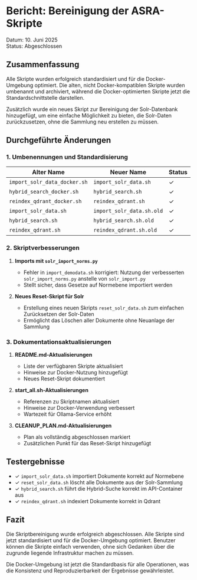 # Bericht: Bereinigung der ASRA-Skripte

Datum: 10. Juni 2025  
Status: Abgeschlossen

## Zusammenfassung

Alle Skripte wurden erfolgreich standardisiert und für die Docker-Umgebung optimiert. Die alten, nicht Docker-kompatiblen Skripte wurden umbenannt und archiviert, während die Docker-optimierten Skripte jetzt die Standardschnittstelle darstellen.

Zusätzlich wurde ein neues Skript zur Bereinigung der Solr-Datenbank hinzugefügt, um eine einfache Möglichkeit zu bieten, die Solr-Daten zurückzusetzen, ohne die Sammlung neu erstellen zu müssen.

## Durchgeführte Änderungen

### 1. Umbenennungen und Standardisierung

| Alter Name | Neuer Name | Status |
|------------|------------|--------|
| `import_solr_data_docker.sh` | `import_solr_data.sh` | ✓ |
| `hybrid_search_docker.sh` | `hybrid_search.sh` | ✓ |
| `reindex_qdrant_docker.sh` | `reindex_qdrant.sh` | ✓ |
| `import_solr_data.sh` | `import_solr_data.sh.old` | ✓ |
| `hybrid_search.sh` | `hybrid_search.sh.old` | ✓ |
| `reindex_qdrant.sh` | `reindex_qdrant.sh.old` | ✓ |

### 2. Skriptverbesserungen

1. **Imports mit `solr_import_norms.py`**
   - Fehler in `import_demodata.sh` korrigiert: Nutzung der verbesserten `solr_import_norms.py` anstelle von `solr_import.py`
   - Stellt sicher, dass Gesetze auf Normebene importiert werden

2. **Neues Reset-Skript für Solr**
   - Erstellung eines neuen Skripts `reset_solr_data.sh` zum einfachen Zurücksetzen der Solr-Daten
   - Ermöglicht das Löschen aller Dokumente ohne Neuanlage der Sammlung

### 3. Dokumentationsaktualisierungen

1. **README.md-Aktualisierungen**
   - Liste der verfügbaren Skripte aktualisiert
   - Hinweise zur Docker-Nutzung hinzugefügt
   - Neues Reset-Skript dokumentiert

2. **start_all.sh-Aktualisierungen**
   - Referenzen zu Skriptnamen aktualisiert
   - Hinweise zur Docker-Verwendung verbessert
   - Wartezeit für Ollama-Service erhöht

3. **CLEANUP_PLAN.md-Aktualisierungen**
   - Plan als vollständig abgeschlossen markiert
   - Zusätzlichen Punkt für das Reset-Skript hinzugefügt

## Testergebnisse

- ✓ `import_solr_data.sh` importiert Dokumente korrekt auf Normebene
- ✓ `reset_solr_data.sh` löscht alle Dokumente aus der Solr-Sammlung
- ✓ `hybrid_search.sh` führt die Hybrid-Suche korrekt im API-Container aus
- ✓ `reindex_qdrant.sh` indexiert Dokumente korrekt in Qdrant

## Fazit

Die Skriptbereinigung wurde erfolgreich abgeschlossen. Alle Skripte sind jetzt standardisiert und für die Docker-Umgebung optimiert. Benutzer können die Skripte einfach verwenden, ohne sich Gedanken über die zugrunde liegende Infrastruktur machen zu müssen.

Die Docker-Umgebung ist jetzt die Standardbasis für alle Operationen, was die Konsistenz und Reproduzierbarkeit der Ergebnisse gewährleistet.
